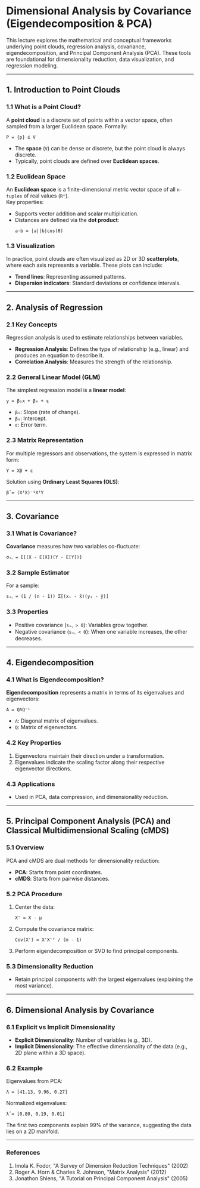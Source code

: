# Dimensional Analysis by Covariance (Eigendecomposition & PCA)

This lecture explores the mathematical and conceptual frameworks underlying point clouds, regression analysis, covariance, eigendecomposition, and Principal Component Analysis (PCA). These tools are foundational for dimensionality reduction, data visualization, and regression modeling.

---

## 1. Introduction to Point Clouds

### 1.1 What is a Point Cloud?  
A **point cloud** is a discrete set of points within a vector space, often sampled from a larger Euclidean space. Formally:
```text
P = {p} ⊆ V
```
- The **space** (`V`) can be dense or discrete, but the point cloud is always discrete.  
- Typically, point clouds are defined over **Euclidean spaces**.

### 1.2 Euclidean Space  
An **Euclidean space** is a finite-dimensional metric vector space of all `n-tuples` of real values (`Rⁿ`).  
Key properties:
- Supports vector addition and scalar multiplication.  
- Distances are defined via the **dot product**:  
  ```text
  a·b = |a||b|cos(θ)
  ```

### 1.3 Visualization  
In practice, point clouds are often visualized as 2D or 3D **scatterplots**, where each axis represents a variable. These plots can include:  
- **Trend lines**: Representing assumed patterns.  
- **Dispersion indicators**: Standard deviations or confidence intervals.

---

## 2. Analysis of Regression

### 2.1 Key Concepts  
Regression analysis is used to estimate relationships between variables.  
- **Regression Analysis**: Defines the type of relationship (e.g., linear) and produces an equation to describe it.  
- **Correlation Analysis**: Measures the strength of the relationship.

### 2.2 General Linear Model (GLM)  
The simplest regression model is a **linear model**:
```text
y = β₁x + β₀ + ε
```
- `β₁`: Slope (rate of change).  
- `β₀`: Intercept.  
- `ε`: Error term.  

### 2.3 Matrix Representation  
For multiple regressors and observations, the system is expressed in matrix form:
```text
Y = Xβ + ε
```
Solution using **Ordinary Least Squares (OLS)**:
```text
β̂ = (XᵀX)⁻¹XᵀY
```

---

## 3. Covariance

### 3.1 What is Covariance?  
**Covariance** measures how two variables co-fluctuate:
```text
σₓᵧ = E[(X - E[X])(Y - E[Y])]
```

### 3.2 Sample Estimator  
For a sample:
```text
sₓᵧ = (1 / (n - 1)) Σ[(xᵢ - x̄)(yᵢ - ȳ)]
```

### 3.3 Properties  
- Positive covariance (`sₓᵧ > 0`): Variables grow together.  
- Negative covariance (`sₓᵧ < 0`): When one variable increases, the other decreases.  

---

## 4. Eigendecomposition

### 4.1 What is Eigendecomposition?  
**Eigendecomposition** represents a matrix in terms of its eigenvalues and eigenvectors:
```text
A = QΛQ⁻¹
```
- `Λ`: Diagonal matrix of eigenvalues.  
- `Q`: Matrix of eigenvectors.

### 4.2 Key Properties  
1. Eigenvectors maintain their direction under a transformation.  
2. Eigenvalues indicate the scaling factor along their respective eigenvector directions.

### 4.3 Applications  
- Used in PCA, data compression, and dimensionality reduction.  

---

## 5. Principal Component Analysis (PCA) and Classical Multidimensional Scaling (cMDS)

### 5.1 Overview  
PCA and cMDS are dual methods for dimensionality reduction:  
- **PCA**: Starts from point coordinates.  
- **cMDS**: Starts from pairwise distances.

### 5.2 PCA Procedure  
1. Center the data:
   ```text
   X' = X - μ
   ```
2. Compute the covariance matrix:
   ```text
   Cov(X') = X'X'ᵀ / (m - 1)
   ```
3. Perform eigendecomposition or SVD to find principal components.

### 5.3 Dimensionality Reduction  
- Retain principal components with the largest eigenvalues (explaining the most variance).  

---

## 6. Dimensional Analysis by Covariance

### 6.1 Explicit vs Implicit Dimensionality  
- **Explicit Dimensionality**: Number of variables (e.g., 3D).  
- **Implicit Dimensionality**: The effective dimensionality of the data (e.g., 2D plane within a 3D space).

### 6.2 Example  
Eigenvalues from PCA:
```text
Λ = [41.13, 9.96, 0.27]
```
Normalized eigenvalues:
```text
λ̂ = [0.80, 0.19, 0.01]
```
The first two components explain 99% of the variance, suggesting the data lies on a 2D manifold.


---

### References  
1. Imola K. Fodor, "A Survey of Dimension Reduction Techniques" (2002)  
2. Roger A. Horn & Charles R. Johnson, "Matrix Analysis" (2012)  
3. Jonathon Shlens, "A Tutorial on Principal Component Analysis" (2005)
